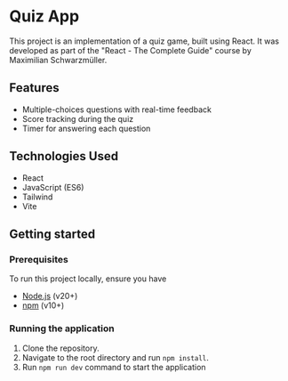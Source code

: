 # Quiz App

This project is an implementation of a quiz game, built using React. It was developed as part of the "React - The Complete Guide" course by Maximilian Schwarzmüller.

## Features

- Multiple-choices questions with real-time feedback
- Score tracking during the quiz
- Timer for answering each question

## Technologies Used

- React
- JavaScript (ES6)
- Tailwind
- Vite

## Getting started

### Prerequisites

To run this project locally, ensure you have

- [Node.js](https://nodejs.org/en) (v20+)
- [npm](https://www.npmjs.com/) (v10+)

### Running the application

1. Clone the repository.
2. Navigate to the root directory and run `npm install`.
3. Run `npm run dev` command to start the application
